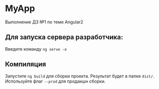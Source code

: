 # MyApp

Выполнение ДЗ №1 по теме Angular2

## Для запуска сервера разработчика:

Введите команду `ng serve -о`

## Компиляция

Запустите `ng build` для сборки проекта. Результат будет в папке `dist/`. Используйте флаг `--prod` для продакшн сборки.
